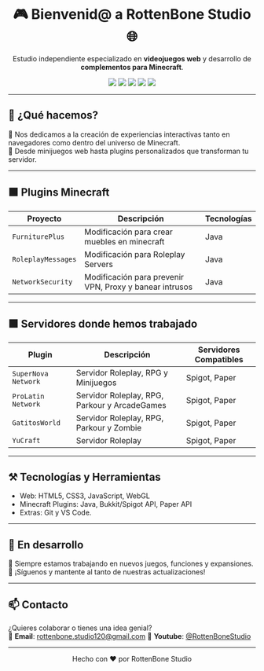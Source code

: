 <h1 align="center">🎮 Bienvenid@ a RottenBone Studio 🌐</h1>

<p align="center">
  Estudio independiente especializado en <strong>videojuegos web</strong> y desarrollo de <strong>complementos para Minecraft</strong>.
</p>

<p align="center">
  <img src="https://img.shields.io/badge/HTML5-%23E34F26.svg?style=for-the-badge&logo=html5&logoColor=white"/>
  <img src="https://img.shields.io/badge/CSS3-%231572B6.svg?style=for-the-badge&logo=css3&logoColor=white"/>
  <img src="https://img.shields.io/badge/JavaScript-%23F7DF1E.svg?style=for-the-badge&logo=javascript&logoColor=black"/>
  <img src="https://img.shields.io/badge/Java-%23007396.svg?style=for-the-badge&logo=java&logoColor=white"/>
  <img src="https://img.shields.io/badge/Minecraft-006400?style=for-the-badge&logo=minecraft&logoColor=white"/>
</p>

---

## 🧩 ¿Qué hacemos?

🎯 Nos dedicamos a la creación de experiencias interactivas tanto en navegadores como dentro del universo de Minecraft.  
🚀 Desde minijuegos web hasta plugins personalizados que transforman tu servidor.

---

## 🟩 Plugins Minecraft

| Proyecto        | Descripción                              | Tecnologías       |
|----------------|-------------------------------------------|-------------------|
| `FurniturePlus`| Modificación para crear muebles en minecraft | Java           |
| `RoleplayMessages`| Modificación para Roleplay Servers     | Java              |
| `NetworkSecurity`| Modificación para prevenir VPN, Proxy y banear intrusos     | Java              |

---

## 🟩 Servidores donde hemos trabajado

| Plugin             | Descripción                                 | Servidores Compatibles |
|--------------------|---------------------------------------------|-------------------------|
| `SuperNova Network` | Servidor Roleplay, RPG y Minijuegos        | Spigot, Paper           |
| `ProLatin Network`  | Servidor Roleplay, RPG, Parkour y ArcadeGames | Spigot, Paper        |
| `GatitosWorld`  | Servidor Roleplay, RPG, Parkour y Zombie | Spigot, Paper        |
| `YuCraft`  | Servidor Roleplay | Spigot, Paper        |

---

## ⚒️ Tecnologías y Herramientas

- Web: HTML5, CSS3, JavaScript, WebGL
- Minecraft Plugins: Java, Bukkit/Spigot API, Paper API
- Extras: Git y VS Code.

---

## 🚧 En desarrollo

🔨 Siempre estamos trabajando en nuevos juegos, funciones y expansiones.  
🔔 ¡Síguenos y mantente al tanto de nuestras actualizaciones!

---

## 📫 Contacto

¿Quieres colaborar o tienes una idea genial?  
💌 **Email**: rottenbone.studio120@gmail.com
📸 **Youtube**: [@RottenBoneStudio](https://www.youtube.com/@RottenBoneStudio)  

---

<p align="center">
  Hecho con ❤️ por RottenBone Studio
</p>
